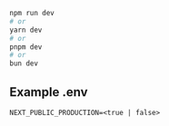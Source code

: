 ```bash
npm run dev
# or
yarn dev
# or
pnpm dev
# or
bun dev
```

## Example .env

```
NEXT_PUBLIC_PRODUCTION=<true | false>
```
